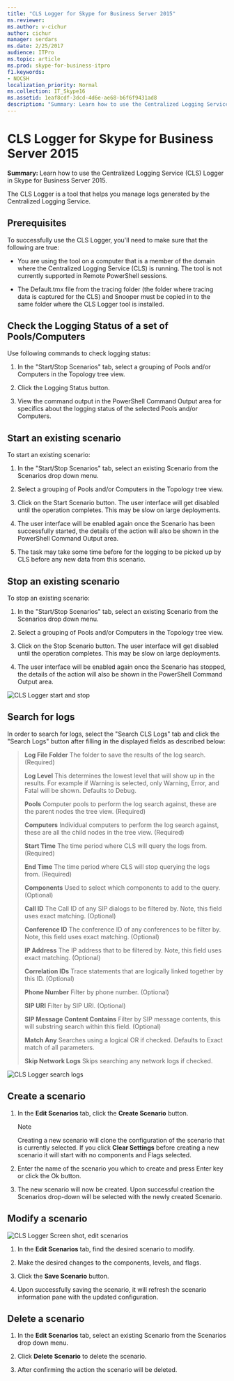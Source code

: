 ```yaml
---
title: "CLS Logger for Skype for Business Server 2015"
ms.reviewer: 
ms.author: v-cichur
author: cichur
manager: serdars
ms.date: 2/25/2017
audience: ITPro
ms.topic: article
ms.prod: skype-for-business-itpro
f1.keywords:
- NOCSH
localization_priority: Normal
ms.collection: IT_Skype16
ms.assetid: 1eaf8cdf-3dcd-4d6e-ae68-b6f6f9431ad8
description: "Summary: Learn how to use the Centralized Logging Service (CLS) Logger in Skype for Business Server 2015."
---
```


# CLS Logger for Skype for Business Server 2015
 
**Summary:** Learn how to use the Centralized Logging Service (CLS) Logger in Skype for Business Server 2015.
  
The CLS Logger is a tool that helps you manage logs generated by the Centralized Logging Service.
  
## Prerequisites

To successfully use the CLS Logger, you'll need to make sure that the following are true:
  
- You are using the tool on a computer that is a member of the domain where the Centralized Logging Service (CLS) is running. The tool is not currently supported in Remote PowerShell sessions.
    
- The Default.tmx file from the tracing folder (the folder where tracing data is captured for the CLS) and Snooper must be copied in to the same folder where the CLS Logger tool is installed.
    
## Check the Logging Status of a set of Pools/Computers

Use following commands to check logging status:
  
1. In the "Start/Stop Scenarios" tab, select a grouping of Pools and/or Computers in the Topology tree view.
    
2. Click the Logging Status button.
    
3. View the command output in the PowerShell Command Output area for specifics about the logging status of the selected Pools and/or Computers.
    
## Start an existing scenario

To start an existing scenario:
  
1. In the "Start/Stop Scenarios" tab, select an existing Scenario from the Scenarios drop down menu.
    
2. Select a grouping of Pools and/or Computers in the Topology tree view.
    
3. Click on the Start Scenario button. The user interface will get disabled until the operation completes. This may be slow on large deployments.
    
4. The user interface will be enabled again once the Scenario has been successfully started, the details of the action will also be shown in the PowerShell Command Output area.
    
5. The task may take some time before for the logging to be picked up by CLS before any new data from this scenario.
    
## Stop an existing scenario

To stop an existing scenario:
  
1. In the "Start/Stop Scenarios" tab, select an existing Scenario from the Scenarios drop down menu.
    
2. Select a grouping of Pools and/or Computers in the Topology tree view.
    
3. Click on the Stop Scenario button. The user interface will get disabled until the operation completes. This may be slow on large deployments.
    
4. The user interface will be enabled again once the Scenario has stopped, the details of the action will also be shown in the PowerShell Command Output area.
    
![CLS Logger start and stop](../../media/2c4a36c2-b5db-4550-a3b3-41f18e0e2f0c.png)
  
## Search for logs

In order to search for logs, select the "Search CLS Logs" tab and click the "Search Logs" button after filling in the displayed fields as described below:
  
> **Log File Folder** The folder to save the results of the log search. (Required)
> 
> **Log Level** This determines the lowest level that will show up in the results. For example if Warning is selected, only Warning, Error, and Fatal will be shown. Defaults to Debug.
> 
> **Pools** Computer pools to perform the log search against, these are the parent nodes the tree view. (Required)
> 
> **Computers** Individual computers to perform the log search against, these are all the child nodes in the tree view. (Required)
> 
> **Start Time** The time period where CLS will query the logs from. (Required)
> 
> **End Time** The time period where CLS will stop querying the logs from. (Required)
> 
> **Components** Used to select which components to add to the query. (Optional)
> 
> **Call ID** The Call ID of any SIP dialogs to be filtered by. Note, this field uses exact matching. (Optional)
> 
> **Conference ID** The conference ID of any conferences to be filter by. Note, this field uses exact matching. (Optional)
> 
> **IP Address** The IP address that to be filtered by. Note, this field uses exact matching. (Optional)
> 
> **Correlation IDs** Trace statements that are logically linked together by this ID. (Optional)
> 
> **Phone Number** Filter by phone number. (Optional)
> 
> **SIP URI** Filter by SIP URI. (Optional)
> 
> **SIP Message Content Contains** Filter by SIP message contents, this will substring search within this field. (Optional)
> 
> **Match Any** Searches using a logical OR if checked. Defaults to Exact match of all parameters.
> 
> **Skip Network Logs** Skips searching any network logs if checked.
    
![CLS Logger search logs](../../media/5793ea3c-6f5f-40ef-8b53-100da831eedf.png)
  
## Create a scenario

1. In the **Edit Scenarios** tab, click the **Create Scenario** button.
    
    > [!NOTE]
    > Creating a new scenario will clone the configuration of the scenario that is currently selected. If you click **Clear Settings** before creating a new scenario it will start with no components and Flags selected.
  
2. Enter the name of the scenario you which to create and press Enter key or click the Ok button.
    
3. The new scenario will now be created. Upon successful creation the Scenarios drop-down will be selected with the newly created Scenario.
    
## Modify a scenario

![CLS Logger Screen shot, edit scenarios](../../media/abbbcac0-8a2e-48af-a22f-4fee0283a29f.png)
  
1. In the **Edit Scenarios** tab, find the desired scenario to modify.
    
2. Make the desired changes to the components, levels, and flags.
    
3. Click the **Save Scenario** button.
    
4. Upon successfully saving the scenario, it will refresh the scenario information pane with the updated configuration.
    
## Delete a scenario

1. In the **Edit Scenarios** tab, select an existing Scenario from the Scenarios drop down menu.
    
2. Click **Delete Scenario** to delete the scenario.
    
3. After confirming the action the scenario will be deleted.
    

